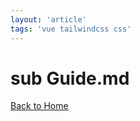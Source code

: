 ```yaml
---
layout: 'article'
tags: 'vue tailwindcss css'
---
```


# sub Guide.md






[Back to Home](../index.md)


